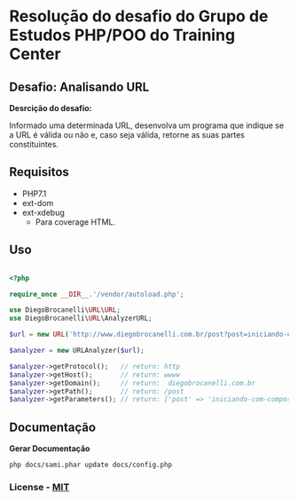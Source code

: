 # Resolução do desafio do Grupo de Estudos PHP/POO do Training Center

## Desafio: Analisando URL

**Desrcição do desafio:**

Informado uma determinada URL, desenvolva um programa que indique se a URL é válida ou não e, caso seja válida, retorne as suas partes constituintes.

## Requisitos

- PHP7.1
- ext-dom
- ext-xdebug
    - Para coverage HTML.

## Uso

```php

<?php 

require_once __DIR__.'/vendor/autoload.php';

use DiegoBrocanelli\URL\URL;
use DiegoBrocanelli\URL\AnalyzerURL;

$url = new URL('http://www.diegobrocanelli.com.br/post?post=iniciando-com-composer');

$analyzer = new URLAnalyzer($url);

$analyzer->getProtocol();   // return: http 
$analyzer->getHost();       // return: wwww 
$analyzer->getDomain();     // return:  diegobrocanelli.com.br
$analyzer->getPath();       // return: /post
$analyzer->getParameters(); // return: ['post' => 'iniciando-com-composer'] 

```

## Documentação

**Gerar Documentação**

```
php docs/sami.phar update docs/config.php
```

### License - [MIT](https://github.com/Diego-Brocanelli/resolucao-desafio-php-studies-training-center-dojopuzzles.com-analisando-urls/blob/master/LICENSE)